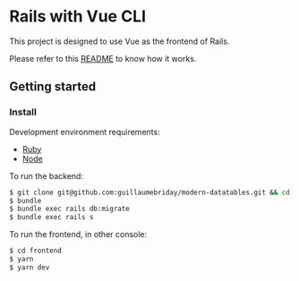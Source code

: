 # Rails with Vue CLI

This project is designed to use Vue as the frontend of Rails.

Please refer to this [README](https://github.com/guillaumebriday/rails-vue-cli#how-it-works) to know how it works.

## Getting started

### Install

Development environment requirements:
- [Ruby](https://www.ruby-lang.org/en/)
- [Node](https://nodejs.org/en/)

To run the backend:
```bash
$ git clone git@github.com:guillaumebriday/modern-datatables.git && cd modern-datatables/rails-vuejs
$ bundle
$ bundle exec rails db:migrate
$ bundle exec rails s
```

To run the frontend, in other console:
```bash
$ cd frontend
$ yarn
$ yarn dev
```
